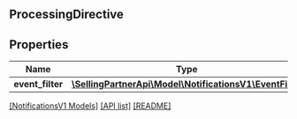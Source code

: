 ## ProcessingDirective

## Properties

Name | Type | Description | Notes
------------ | ------------- | ------------- | -------------
**event_filter** | [**\SellingPartnerApi\Model\NotificationsV1\EventFilter**](EventFilter.md) |  | [optional]

[[NotificationsV1 Models]](../) [[API list]](../../Api) [[README]](../../../README.md)
